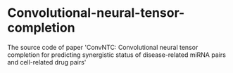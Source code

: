 # Convolutional-neural-tensor-completion
The source code of paper 'ConvNTC: Convolutional neural tensor completion for predicting synergistic status of disease-related miRNA pairs and cell-related drug pairs'
